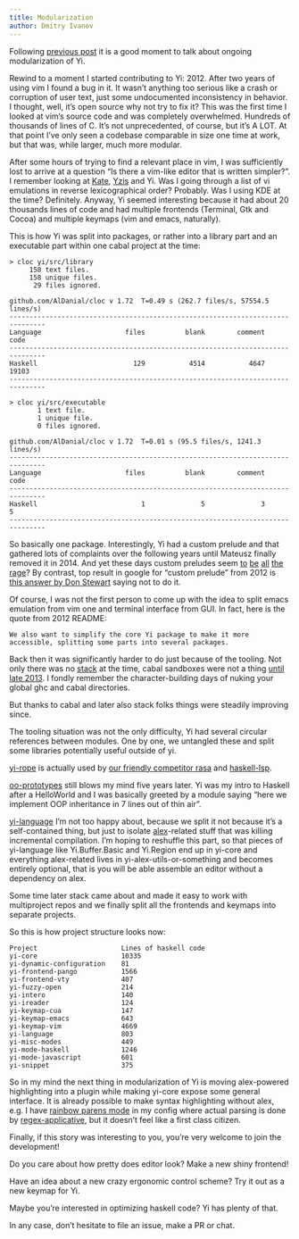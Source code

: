 ```yaml
---
title: Modularization
author: Dmitry Ivanov
---
```


Following [previous
post](https://yi-editor.github.io/posts/2017-07-25-release-0.14/) it is
a good moment to talk about ongoing modularization of Yi.

Rewind to a moment I started contributing to Yi: 2012. After two years
of using vim I found a bug in it. It wasn’t anything too serious like a
crash or corruption of user text, just some undocumented inconsistency
in behavior. I thought, well, it’s open source why not try to fix it?
This was the first time I looked at vim’s source code and was completely
overwhelmed. Hundreds of thousands of lines of C. It’s not
unprecedented, of course, but it’s A LOT. At that point I’ve only seen a
codebase comparable in size one time at work, but that was, while
larger, much more modular.

After some hours of trying to find a relevant place in vim, I was
sufficiently lost to arrive at a question “Is there a vim-like editor
that is written simpler?”. I remember looking at
[Kate](https://kate-editor.org/),
[Yzis](https://github.com/chrizel/Yzis) and Yi. Was I going through a
list of vi emulations in reverse lexicographical order? Probably. Was I
using KDE at the time? Definitely. Anyway, Yi seemed interesting because
it had about 20 thousands lines of code and had multiple frontends
(Terminal, Gtk and Cocoa) and multiple keymaps (vim and emacs,
naturally).

This is how Yi was split into packages, or rather into a library part
and an executable part within one cabal project at the time:

    > cloc yi/src/library
         158 text files.
         158 unique files.
          29 files ignored.

    github.com/AlDanial/cloc v 1.72  T=0.49 s (262.7 files/s, 57554.5 lines/s)
    -------------------------------------------------------------------------------
    Language                     files          blank        comment           code
    -------------------------------------------------------------------------------
    Haskell                        129           4514           4647          19103
    -------------------------------------------------------------------------------

    > cloc yi/src/executable
           1 text file.
           1 unique file.
           0 files ignored.

    github.com/AlDanial/cloc v 1.72  T=0.01 s (95.5 files/s, 1241.3 lines/s)
    -------------------------------------------------------------------------------
    Language                     files          blank        comment           code
    -------------------------------------------------------------------------------
    Haskell                          1              5              3              5
    -------------------------------------------------------------------------------

So basically one package. Interestingly, Yi had a custom prelude and
that gathered lots of complaints over the following years until Mateusz
finally removed it in 2014. And yet these days custom preludes seem
[to](https://hackage.haskell.org/package/rebase)
[be](https://hackage.haskell.org/package/basic-prelude)
[all](https://hackage.haskell.org/package/classy-prelude)
[the](https://hackage.haskell.org/package/foundation)
[rage](https://hackage.haskell.org/package/protolude)? By contrast, top
result in google for “custom prelude” from 2012 is [this answer by Don
Stewart](https://stackoverflow.com/questions/13649415/custom-prelude-module-bad-idea)
saying not to do it.

Of course, I was not the first person to come up with the idea to split
emacs emulation from vim one and terminal interface from GUI. In fact,
here is the quote from 2012 README:

    We also want to simplify the core Yi package to make it more accessible, splitting some parts into several packages.

Back then it was significantly harder to do just because of the tooling.
Not only there was no
[stack](https://docs.haskellstack.org/en/stable/README/) at the time,
cabal sandboxes were not a thing [until late
2013](http://coldwa.st/e/blog/2013-08-20-Cabal-sandbox.html). I fondly
remember the character-building days of nuking your global ghc and cabal
directories.

But thanks to cabal and later also stack folks things were steadily
improving since.

The tooling situation was not the only difficulty, Yi had several
circular references between modules. One by one, we untangled these and
split some libraries potentially useful outside of yi.

[yi-rope](http://packdeps.haskellers.com/reverse/yi-rope) is actually
used by [our friendly competitor
rasa](https://github.com/ChrisPenner/rasa) and
[haskell-lsp](https://github.com/alanz/haskell-lsp).

[oo-prototypes](https://hackage.haskell.org/package/oo-prototypes-0.1.0.0/docs/Data-Prototype.html)
still blows my mind five years later. Yi was my intro to Haskell after a
HelloWorld and I was basically greeted by a module saying “here we
implement OOP inheritance in 7 lines out of thin air”.

[yi-language](https://github.com/yi-editor/yi/tree/master/yi-language)
I’m not too happy about, because we split it not because it’s a
self-contained thing, but just to isolate
[alex](https://www.haskell.org/alex/)-related stuff that was killing
incremental compilation. I’m hoping to reshuffle this part, so that
pieces of yi-language like Yi.Buffer.Basic and Yi.Region end up in
yi-core and everything alex-related lives in yi-alex-utils-or-something
and becomes entirely optional, that is you will be able assemble an
editor without a dependency on alex.

Some time later stack came about and made it easy to work with
multiproject repos and we finally split all the frontends and keymaps
into separate projects.

So this is how project structure looks now:

    Project                     Lines of haskell code
    yi-core                     10335
    yi-dynamic-configuration    81
    yi-frontend-pango           1566
    yi-frontend-vty             407
    yi-fuzzy-open               214
    yi-intero                   140
    yi-ireader                  124
    yi-keymap-cua               147
    yi-keymap-emacs             643
    yi-keymap-vim               4669
    yi-language                 803
    yi-misc-modes               449
    yi-mode-haskell             1246
    yi-mode-javascript          601
    yi-snippet                  375

So in my mind the next thing in modularization of Yi is moving
alex-powered highlighting into a plugin while making yi-core expose some
general interface. It is already possible to make syntax highlighting
without alex, e.g. I have [rainbow parens
mode](https://github.com/ethercrow/yi-config/blob/master/modules/RainbowMode.hs)
in my config where actual parsing is done by
[regex-applicative](https://hackage.haskell.org/package/regex-applicative),
but it doesn’t feel like a first class citizen.

Finally, if this story was interesting to you, you’re very welcome to
join the development!

Do you care about how pretty does editor look? Make a new shiny
frontend!

Have an idea about a new crazy ergonomic control scheme? Try it out as a
new keymap for Yi.

Maybe you’re interested in optimizing haskell code? Yi has plenty of
that.

In any case, don’t hesitate to file an issue, make a PR or chat.
